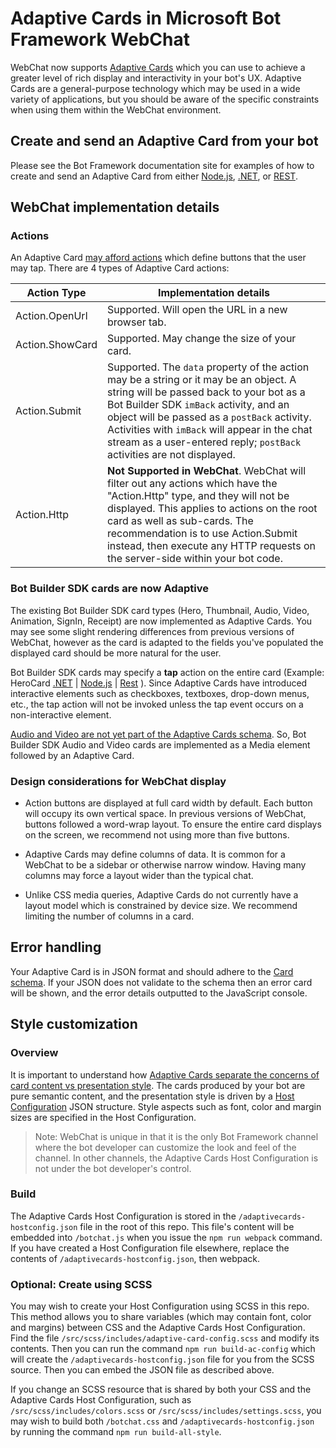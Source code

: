 # Adaptive Cards in Microsoft Bot Framework WebChat

WebChat now supports [Adaptive Cards](http://adaptivecards.io/) which you can use to achieve a greater level of rich display and interactivity in your bot's UX. Adaptive Cards are a general-purpose technology which may be used in a wide variety of applications, but you should be aware of the specific constraints when using them within the WebChat environment.

## Create and send an Adaptive Card from your bot

Please see the Bot Framework documentation site for examples of how to create and send an Adaptive Card from either [Node.js](https://docs.microsoft.com/en-us/bot-framework/nodejs/bot-builder-nodejs-send-rich-cards#send-an-adaptive-card), [.NET](https://docs.microsoft.com/en-us/bot-framework/dotnet/bot-builder-dotnet-add-rich-card-attachments#adaptive-card), or [REST](https://docs.microsoft.com/en-us/bot-framework/rest-api/bot-framework-rest-connector-add-rich-cards#a-idadaptive-carda-add-an-adaptive-card-to-a-message).

## WebChat implementation details

### Actions

An Adaptive Card [may afford actions](http://adaptivecards.io/documentation/#create-cardschema) which define buttons that the user may tap. There are 4 types of Adaptive Card actions:

| Action Type | Implementation details |
|---|---|
| Action.OpenUrl  | Supported. Will open the URL in a new browser tab. |
| Action.ShowCard | Supported. May change the size of your card. |
| Action.Submit   | Supported. The `data` property of the action may be a string or it may be an object. A string will be passed back to your bot as a Bot Builder SDK `imBack` activity, and an object will be passed as a `postBack` activity. Activities with `imBack` will appear in the chat stream as a user-entered reply; `postBack` activities are not displayed. |
| Action.Http | **Not Supported in WebChat**. WebChat will filter out any actions which have the "Action.Http" type, and they will not be displayed. This applies to actions on the root card as well as sub-cards. The recommendation is to use Action.Submit instead, then execute any HTTP requests on the server-side within your bot code. |

### Bot Builder SDK cards are now Adaptive

The existing Bot Builder SDK card types (Hero, Thumbnail, Audio, Video, Animation, SignIn, Receipt) are now implemented as Adaptive Cards. You may see some slight rendering differences from previous versions of WebChat, however as the card is adapted to the fields you've populated the displayed card should be more natural for the user.

Bot Builder SDK cards may specify a  **tap** action on the entire card (Example: HeroCard [.NET](https://docs.microsoft.com/en-us/dotnet/api/microsoft.bot.connector.herocard?view=botbuilder-3.8) | [Node.js](https://docs.botframework.com/en-us/node/builder/chat-reference/classes/_botbuilder_d_.herocard.html#tap) | [Rest](https://docs.microsoft.com/en-us/bot-framework/rest-api/bot-framework-rest-connector-api-reference#objects) ). Since Adaptive Cards have introduced interactive elements such as checkboxes, textboxes, drop-down menus, etc., the tap action will not be invoked unless the tap event occurs on a non-interactive element.

[Audio and Video are not yet part of the Adaptive Cards schema](https://github.com/Microsoft/AdaptiveCards/issues/196). So, Bot Builder SDK Audio and Video cards are implemented as a Media element followed by an Adaptive Card.

### Design considerations for WebChat display

* Action buttons are displayed at full card width by default. Each button will occupy its own vertical space. In previous versions of WebChat, buttons followed a word-wrap layout. To ensure the entire card displays on the screen, we recommend not using more than five buttons.

* Adaptive Cards may define columns of data. It is common for a WebChat to be a sidebar or otherwise narrow window. Having many columns may force a layout wider than the typical chat.

* Unlike CSS media queries, Adaptive Cards do not currently have a layout model which is constrained by device size. We recommend limiting the number of columns in a card.

## Error handling

Your Adaptive Card is in JSON format and should adhere to the [Card schema](http://adaptivecards.io/documentation/#create-cardschema). If your JSON does not validate to the schema then an error card will be shown, and the error details outputted to the JavaScript console.

## Style customization


### Overview

It is important to understand how [Adaptive Cards separate the concerns of card content vs presentation style](http://adaptivecards.io/documentation/#about-overview). The cards produced by your bot are pure semantic content, and the presentation style is driven by a [Host Configuration](http://adaptivecards.io/documentation/#display-hostconfigschema) JSON structure. Style aspects such as font, color and margin sizes are specified in the Host Configuration.

> Note: WebChat is unique in that it is the only Bot Framework channel where the bot developer can customize the look and feel of the channel. In other channels, the Adaptive Cards Host Configuration is not under the bot developer's control.

### Build

The Adaptive Cards Host Configuration is stored in the `/adaptivecards-hostconfig.json` file in the root of this repo. This file's content will be embedded into `/botchat.js` when you issue the `npm run webpack` command. If you have created a Host Configuration file elsewhere, replace the contents of `/adaptivecards-hostconfig.json`, then webpack.

### Optional: Create using SCSS

You may wish to create your Host Configuration using SCSS in this repo. This method allows you to share variables (which may contain font, color and margins) between CSS and the Adaptive Cards Host Configuration. Find the file `/src/scss/includes/adaptive-card-config.scss` and modify its contents. Then you can run the command `npm run build-ac-config` which will create the `/adaptivecards-hostconfig.json` file for you from the SCSS source. Then you can embed the JSON file as described above.

If you change an SCSS resource that is shared by both your CSS and the Adaptive Cards Host Configuration, such as `/src/scss/includes/colors.scss` or `/src/scss/includes/settings.scss`, you may wish to build both `/botchat.css` and `/adaptivecards-hostconfig.json` by running the command `npm run build-all-style`.
